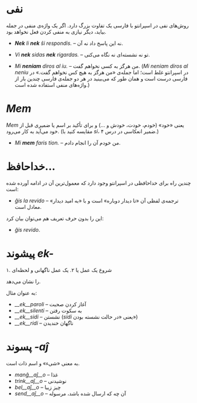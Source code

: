 # نفی

روش‌های نفی در اسپرانتو با فارسی یک تفاوت بزرگ دارد. اگر یک واژه‌ی منفی در جمله بیاید، دیگر نیازی به منفی کردن فعل نخواهد بود.


- *__Nek__ li __nek__ ŝi respondis.*   – نه این پاسخ داد نه آن.
- *Vi __nek__ sidas __nek__ rigardas.* – تو نه نشسته‌ای نه نگاه می‌کنی.

- *Mi __neniam__ diros al iu.* – من هرگز به کسی نخواهم گفت. (*Mi neniam diros al neniu* در اسپرانتو غلط است؛ اما جمله‌ی «من هرگز به هیچ کس نخواهم گفت.» در فارسی درست است و همان طور که می‌بینید در هر دو جمله‌ی فارسی چندین بار از واژه‌های منفی استفاده شده است.)


# *Mem*

*Mem* یعنی «خود» (خودم، خودت، خودش و ...) و برای تأکید بر اسم یا ضمیری قبل از خود می‌آید به کار می‌رود. (مقایسه کنید با *si*، ضمیر انعکاسی در درس ۴.)

- *Mi __mem__ faris tion.*  – من خودم آن را انجام دادم.

# خداحافظ...

چندین راه برای خداحافظی در اسپرانتو وجود دارد که معمول‌ترین آن در ادامه آورده شده است:

- *ĝis la revido* – ترجمه‌ی لفظی آن «تا دیدار دوباره» است و با «به امید دیدار» معادل است.

این را بدون حرف تعریف هم می‌توان بیان کرد:

- *ĝis revido*.


# پیشوند *ek-*

۱. شروع یک عمل یا
۲. یک عمل ناگهانی و لحظه‌ای

را نشان می‌دهد.

به عنوان مثال:

- *__ek__paroli*  – آغاز کردن صحبت
- *__ek__silenti* – به سکوت رفتن
- *__ek__sidi*    – نشستن (*sidi* یعنی «در حالت نشسته بودن»)
- *__ek__ridi*    – ناگهان خندیدن
 

# پسوند *-aĵ*

به معنی «شیء» و اسم ذات است.

- *manĝ__aĵ__o*  – غذا
- *trink__aĵ__o* – نوشیدنی
- *bel__aĵ__o*   – چیز زیبا
- *send__aĵ__o*  – آن چه که ارسال شده باشد، مرسوله
 
